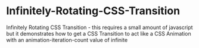 # Infinitely-Rotating-CSS-Transition
Infinitely Rotating CSS Transition - this requires a small amount of javascript but it demonstrates how to get a CSS Transition to act like a CSS Animation with an animation-iteration-count value of infinite
